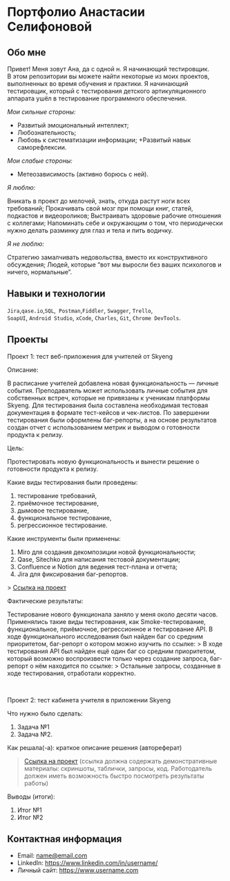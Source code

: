# Портфолио Анастасии Селифоновой

## Обо мне 

Привет! Меня зовут Ана, да с одной н. Я начинающий тестировщик. <br>
В этом репозитории вы можете найти некоторые из моих проектов, выполненных во время обучения и практики.
Я начинающий тестировщик, который с тестирования детского артикуляционного аппарата ушёл в тестирование программного обеспечения. <br>

*Мои сильные стороны:* <br>

+ Развитый эмоциональный интеллект;
+ Любознательность;
+ Любовь к систематизации информации;
+Развитый навык саморефлексии. <br>

*Мои слабые стороны:* <br>

- Метеозависимость (активно борюсь с ней). <br>
  
*Я люблю:* <br>

Вникать в проект до мелочей, знать, откуда растут ноги всех требований;
Прокачивать свой мозг при помощи книг, статей, подкастов и видеороликов;
Выстраивать здоровые рабочие отношения с коллегами;
Напоминать себе и окружающим о том, что периодически нужно делать разминку для глаз и тела и пить водичку. <br>

*Я не люблю:* <br>

Стратегию замалчивать недовольства,  вместо их конструктивного обсуждения;
Людей, которые “вот мы выросли без ваших психологов и ничего, нормальные”.
<br>

## Навыки и технологии
``Jira``,``qase.io``,``SQL``,`` Postman``,``Fiddler``, ``Swagger``, ``Trello``, <br>
``SoapUI``, ``Android Studio``, ``xCode``, ``Charles``, ``Git``, ``Chrome DevTools``.




## Проекты

<p> Проект 1: тест веб-приложения для учителей от Skyeng</p>
<p>Описание:<p>
<p>В расписание учителей добавлена новая функциональность — личные события. Преподаватель может использовать личные события для собственных встреч, которые не привязаны к ученикам платформы Skyeng. Для тестирования была составлена необходимая тестовая документация в формате тест-кейсов и чек-листов. По завершении тестирования были оформлены баг-репорты, а на основе результатов создан отчет с использованием метрик и выводом о готовности продукта к релизу.<p>
<p>Цель:<p>
<p>Протестировать новую функциональность и вынести решение о готовности продукта к релизу.<p>
  
<p>Какие виды тестирования были проведены: <p>
<ol>
  <li>тестирование требований,</li>
  <li>приёмочное тестирование,</li>
  <li>дымовое тестирование,</li>
  <li>функциональное тестирование,</li>
  <li>регрессионное тестирование.</li>
</ol>
<p>Какие инструменты были применены: <p>
  <ol>
  <li>Miro для создания декомпозиции новой функциональности;</li>
  <li>Qase, Sitechko для написания тестовой документации;</li>
  <li>Confluence и Notion для ведения тест-плана и отчета;</li>
  <li>Jira для фиксирования баг-репортов.</li>
</ol>
> <a href="https://anselqa.notion.site/Skyeng-0f5a036b741840819dd3fa59fc9ccac3?pvs=4">Ссылка на проект</a>
 
 <p>Фактические результаты: <p>
 <p>Тестирование нового функционала заняло у меня около десяти часов. Применялись такие виды тестирования, как Smoke-тестирование, функциональное, приёмочное, регрессионное и тестирование API. В ходе функционального исследования был найден баг со средним приоритетом, баг-репорт о котором можно изучить по ссылке:
> <a href="https://qa-bag-report-as.atlassian.net/browse/AI1-1"></a>
В ходе тестирования API был найден ещё один баг со средним приоритетом, который возможно воспроизвести только через создание запроса, баг-репорт о нём находится по ссылке:
> <a href="https://qa-bag-report-as.atlassian.net/browse/AI1-2"></a>
Остальные запросы, созданные в ходе тестирования, отработали корректно. </p>

<br> 

<p> Проект 2: тест кабинета учителя в приложении Skyeng</p>
<p>Что нужно было сделать:<p>
<ol>
  <li>Задача №1</li>
  <li>Задача №2.</li>
</ol>

<p>Как решала(-а): краткое описание решения (автореферат)<p>

>  <a href="https://fogen.notion.site/fogen/1-2-Web-REST-API-Postman-5f1700d11e1840b2a4e244b38cb0190f">Ссылка на проект</a>
  (ссылка должна содержать демонстративные материалы: скриншоты, таблички, запросы, код. Работодатель должен иметь возможность быстро посмотреть результаты работы)
 
 <p>Выводы (итоги):<p>
<ol>
  <li>Итог №1</li>
  <li>Итог №2</li>
</ol>



## Контактная информация
- Email: name@email.com
- LinkedIn: https://www.linkedin.com/in/username/
- Личный сайт: https://www.username.com

